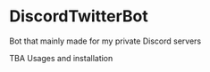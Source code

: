 # DiscordTwitterBot

Bot that mainly made for my private Discord servers

TBA Usages and installation 